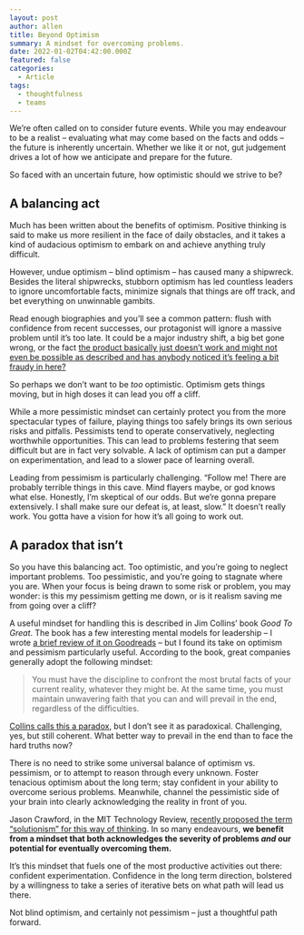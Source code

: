 ```yaml
---
layout: post
author: allen
title: Beyond Optimism
summary: A mindset for overcoming problems.
date: 2022-01-02T04:42:00.000Z
featured: false
categories:
  - Article
tags:
  - thoughtfulness
  - teams
---
```

We’re often called on to consider future events. While you may endeavour to be a realist – evaluating what may come based on the facts and odds – the future is inherently uncertain. Whether we like it or not, gut judgement drives a lot of how we anticipate and prepare for the future.

So faced with an uncertain future, how optimistic should we strive to be?

## A balancing act

Much has been written about the benefits of optimism. Positive thinking is said to make us more resilient in the face of daily obstacles, and it takes a kind of audacious optimism to embark on and achieve anything truly difficult.

However, undue optimism – blind optimism – has caused many a shipwreck. Besides the literal shipwrecks, stubborn optimism has led countless leaders to ignore uncomfortable facts, minimize signals that things are off track, and bet everything on unwinnable gambits.

Read enough biographies and you’ll see a common pattern: flush with confidence from recent successes, our protagonist will ignore a massive problem until it’s too late. It could be a major industry shift, a big bet gone wrong, or the fact [the product basically just doesn’t work and might not even be possible as described and has anybody noticed it’s feeling a bit fraudy in here?](https://www.goodreads.com/book/show/37976541-bad-blood)

So perhaps we don’t want to be *too* optimistic. Optimism gets things moving, but in high doses it can lead you off a cliff.

While a more pessimistic mindset can certainly protect you from the more spectacular types of failure, playing things too safely brings its own serious risks and pitfalls. Pessimists tend to operate conservatively, neglecting worthwhile opportunities. This can lead to problems festering that seem difficult but are in fact very solvable. A lack of optimism can put a damper on experimentation, and lead to a slower pace of learning overall.

Leading from pessimism is particularly challenging. “Follow me! There are probably terrible things in this cave. Mind flayers maybe, or god knows what else. Honestly, I’m skeptical of our odds. But we’re gonna prepare extensively. I shall make sure our defeat is, at least, slow.” It doesn’t really work. You gotta have a vision for how it’s all going to work out.

## A paradox that isn’t

So you have this balancing act. Too optimistic, and you’re going to neglect important problems. Too pessimistic, and you’re going to stagnate where you are. When your focus is being drawn to some risk or problem, you may wonder: is this my pessimism getting me down, or is it realism saving me from going over a cliff?

A useful mindset for handling this is described in Jim Collins’ book *Good To Great*. The book has a few interesting mental models for leadership – I wrote [a brief review of it on Goodreads](https://www.goodreads.com/review/show/3743192696?book_show_action=false) – but I found its take on optimism and pessimism particularly useful. According to the book, great companies generally adopt the following mindset:

> You must have the discipline to confront the most brutal facts of your current reality, whatever they might be. At the same time, you must maintain unwavering faith that you can and will prevail in the end, regardless of the difficulties.

[Collins calls this a paradox](https://www.jimcollins.com/concepts/confront-the-brutal-facts.html), but I don’t see it as paradoxical. Challenging, yes, but still coherent. What better way to prevail in the end than to face the hard truths now?

There is no need to strike some universal balance of optimism vs. pessimism, or to attempt to reason through every unknown. Foster tenacious optimism about the long term; stay confident in your ability to overcome serious problems. Meanwhile, channel the pessimistic side of your brain into clearly acknowledging the reality in front of you.

Jason Crawford, in the MIT Technology Review, [recently proposed the term “solutionism” for this way of thinking](https://www.technologyreview.com/2021/07/13/1028295/proud-solutionist-history-technology-industry/). In so many endeavours, **we benefit from a mindset that both acknowledges the severity of problems *and* our potential for eventually overcoming them.**

It’s this mindset that fuels one of the most productive activities out there: confident experimentation. Confidence in the long term direction, bolstered by a willingness to take a series of iterative bets on what path will lead us there.

Not blind optimism, and certainly not pessimism – just a thoughtful path forward.